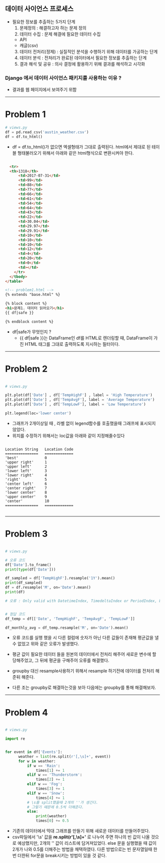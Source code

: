 ## 데이터 사이언스 프로세스

- 필요한 정보를 추출하는 5가지 단계
  1. 문제정의 : 해결하고자 하는 문제 정의
  2. 데이터 수집 : 문제 해결에 필요한 데이터 수집
    - API
    - 캐글(csv)
  3. 데이터 전처리(정제) : 실질적인 분석을 수행하기 위해 데이터를 가공하는 단계
  4. 데이터 분석 : 전처리가 완료된 데이터에서 필요한 정보를 추출하는 단계
  5. 결과 해석 및 공유 : 의사 결정에 활용하기 위해 결과를 해석하고 시각화 

### Django 에서 데이터 사이언스 패키지를 사용하는 이유 ?
-  결과를 웹 페이지에서 보여주기 위함
---
# Problem 1
```python
# views.py
df = pd.read_csv('austin_weather.csv')
df = df.to_html()
```

- df = df.to_html()가 없으면 엑셀형태가 그대로 출력된다. html에서 제대로 된 테이블 형태불러오기 위해서 아래와 같은 html형식으로 변환시켜야 한다.

```html

  <tr>
  <th>1318</th>
      <td>2017-07-31</td>
      <td>99</td>
      <td>88</td>
      <td>77</td>
      <td>66</td>
      <td>61</td>
      <td>54</td>
      <td>64</td>
      <td>43</td>
      <td>22</td>
      <td>30.04</td>
      <td>29.97</td>
      <td>29.91</td>
      <td>10</td>
      <td>10</td>
      <td>10</td>
      <td>12</td>
      <td>4</td>
      <td>20</td>
      <td>0</td>
      <td></td>
    </tr>
  </tbody>
</table>

```

```html
<!-- problem1.html -->
{% extends "base.html" %}

{% block content %}
<h1>문제1. 데이터 읽어오기</h1>
{{ df|safe }}

{% endblock content %}

```
- df|safe가 무엇인지 ?
  - {{ df|safe }}는 DataFrame인 df를 HTML로 렌더링할 때, DataFrame이 가진 HTML 태그를 그대로 출력하도록 지시하는 필터이다.



---

# Problem 2

```py

# views.py

plt.plot(df['Date'] , df['TempHighF'] , label = 'High Temperature')
plt.plot(df['Date'] , df['TempAvgF'], label = 'Average Temperature')
plt.plot(df['Date'] , df['TempLowF'], label = 'Low Temperature')

plt.legend(loc='lower center')
```

- 그래프가 2개이상일 때 , 라벨 없이 legend함수를 호출했을때 그래프에 표시되지 않았다.
- 위치를 수정하기 위해서는 loc값을 아래와 같이 지정해줄수있다

```

Location String   Location Code
===============   =============
'best'            0
'upper right'     1
'upper left'      2
'lower left'      3
'lower right'     4
'right'           5
'center left'     6
'center right'    7
'lower center'    8
'upper center'    9
'center'          10
===============   =============


```

---
# Problem 3

```py

# views.py

# 오류 코드
df['Date'].to_frame()
print(type(df['Date']))

df_sampled = df['TempHighF'].resample('1Y').mean()
print(df_sampled)
df = df.resample('M', on='Date').mean()
print(df)

# 오류 : Only valid with DatetimeIndex, TimedeltaIndex or PeriodIndex, but got an instance of 'RangeIndex'


# 정답 코드
df_temp = df[['Date', 'TempHighF', 'TempAvgF', 'TempLowF']]

df_monthly_avg = df_temp.resample('M', on='Date').mean()

```


- 오류 코드를 실행 했을 시 다른 컬럼에 숫자가 아닌 다른 값들이 존재해 평균값을 낼 수 없었고 위와 같은 오류가 발생했다.

- 평균 값이 필요한 데이터 들을 원본의 데이터에서 전처리 해주어 새로운 변수에 할당해주었고, 그 뒤에 평균을 구해주어 오류를 해결했다.

- groupby 대신 resample사용하기 위해서 resample 하기전에 데이터를 전처리 해준뒤 해준다.
- 다른 조는 groupby로 해결하는것을 보아 다음에는 groupby를 통해 해결해보자.

---
# Problem 4


```py

# views.py

import re


for event in df['Events']:
      weather = list(re.split(r'[,\s]+', event))
      for w in weather:
          if w == 'Rain':
              times[1] += 1
          elif w == 'Thunderstorm':
              times[2] += 1
          elif w == 'Fog':
              times[3] += 1
          elif w == 'Snow':
              times[4] += 1
          # \s를 split했을때 2개의 ''가 생긴다.
          # 그렇기 때문에 0.5씩 더해준다.
          else:
              print(weather)
              times[0] += 0.5

```

- 기존의 데이터에서 막대 그래프를 만들기 위해 새로운 데이터를 만들어주었다.
- csv파일에서 '\s' 값을 **re.split(r'[,\s]+'** 로 나누어 주면 하나의 빈 값이 나올 것으로 예상했지만, 2개의 '' 값이 리스트에 담겨져있었다. else 문을 실행했을 때 값이 2개가 나와 0.5를 더해주는 방법을 채택하였다. 다른 방법으로는 빈 문자열일때 한 번 더한뒤 for문을 break시키는 방법이 있을 것 같다.
